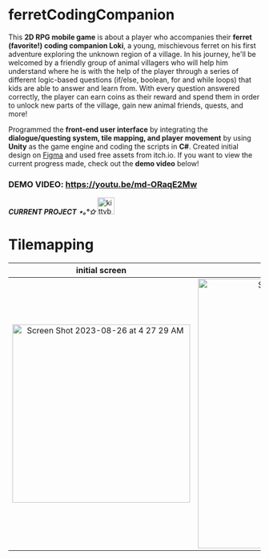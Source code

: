 # ferretCodingCompanion
This **2D RPG mobile game** is about a player who accompanies their **ferret (favorite!) coding companion Loki**, a young, mischievous ferret on his first adventure exploring the unknown region of a village. In his journey, he'll be welcomed by a friendly group of animal villagers who will help him understand where he is with the help of the player through a series of different logic-based questions (if/else, boolean, for and while loops) that kids are able to answer and learn from. With every question answered correctly, the player can earn coins as their reward and spend them in order to unlock new parts of the village, gain new animal friends, quests, and more! 

Programmed the **front-end user interface** by integrating the **dialogue/questing system, tile mapping, and player movement** by using **Unity** as the game engine and coding the scripts in **C#**. Created initial design on [Figma](https://figma.fun/hXPzgq) and used free assets from itch.io. If you want to view the current progress made, check out the **demo video** below!

### DEMO VIDEO: https://youtu.be/md-ORaqE2Mw

*****CURRENT PROJECT ⋆｡°✩***** 
<a href="https://emoji.gg/emoji/7027-kittybox"><img src="https://cdn3.emoji.gg/emojis/7027-kittybox.png" width="34px" height="34px" alt="kittybox"></a>

# Tilemapping 
initial screen             | game world                | dialogue 
:-------------------------:|:-------------------------:|:-------------------------:
<img width="355" alt="Screen Shot 2023-08-26 at 4 27 29 AM" src="https://github.com/anjalis-ingh/ferretCodingCompanion/assets/96373072/521e8e1a-75b9-4e34-8f65-9fabf3501344"> | <img width="537" alt="Screen Shot 2023-08-26 at 4 32 15 AM" src="https://github.com/anjalis-ingh/ferretCodingCompanion/assets/96373072/693cd6ec-eab1-4b3e-956e-07dc45da311d"> | <img width="351" alt="Screen Shot 2023-08-26 at 4 30 08 AM" src="https://github.com/anjalis-ingh/ferretCodingCompanion/assets/96373072/2c7df809-68e5-4c13-b504-f5436b9dea83">







